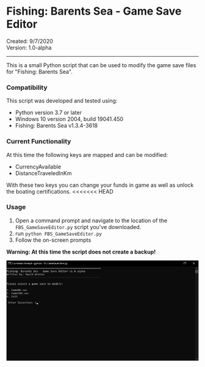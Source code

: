 # Fishing: Barents Sea - Game Save Editor
Created: 9/7/2020  
Version: 1.0-alpha

----------

This is a small Python script that can be used to modify the game save files for "Fishing: Barents Sea".

### Compatibility
This script was developed and tested using:
* Python version 3.7 or later  
* Windows 10 version 2004, build 19041.450
* Fishing: Barents Sea v1.3.4-3618

### Current Functionality 

At this time the following keys are mapped and can be modified:
* CurrencyAvailable
* DistanceTraveledInKm

With these two keys you can change your funds in game as well as unlock the boating certifications.
<<<<<<< HEAD

### Usage

1. Open a command prompt and navigate to the location of the `FBS_GameSaveEditor.py` script you've downloaded.
2. run `python FBS_GameSaveEditor.py` 
3. Follow the on-screen prompts

**Warning: At this time the script does not create a backup!**

![](https://github.com/crazyd471/FBS_GameSaveEditor/blob/master/images/animation.gif)
